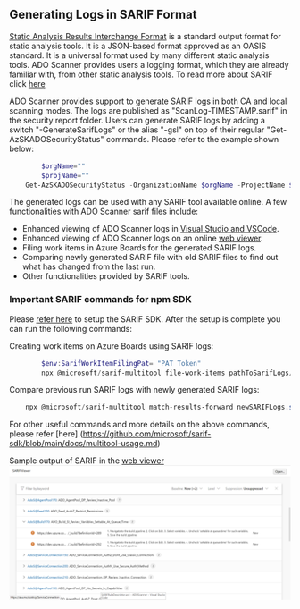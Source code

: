 ## Generating Logs in SARIF Format


[Static Analysis Results Interchange Format](https://sarifweb.azurewebsites.net/) is a standard output format for static analysis tools. It is a JSON-based format approved as an OASIS standard. It is a universal format used by many different static analysis tools. ADO Scanner provides users a logging format, which they are already familiar with, from other static analysis tools. To read more about SARIF click [here](https://github.com/microsoft/sarif-tutorials/tree/main/docs)

 ADO Scanner provides support to generate SARIF logs in both CA and local scanning modes. The logs are published as "ScanLog-TIMESTAMP.sarif" in the security report folder. Users can generate SARIF logs by adding a switch "-GenerateSarifLogs" or the alias "-gsl" on top of their regular "Get-AzSKADOSecurityStatus" commands. Please refer to the example shown below:

```PowerShell
        $orgName=""
        $projName=""
	Get-AzSKADOSecurityStatus -OrganizationName $orgName -ProjectName $projName -GenerateSarifLogs
```

The generated logs can be used with any SARIF tool available online. A few functionalities with ADO Scanner sarif files include:

- Enhanced viewing of ADO Scanner logs in [Visual Studio and VSCode](https://sarifweb.azurewebsites.net/#Viewers).
- Enhanced viewing of ADO Scanner logs on an online [web viewer](https://microsoft.github.io/sarif-web-component/).
- Filing work items in Azure Boards for the generated SARIF logs.
- Comparing newly generated SARIF file with old SARIF files to find out what has changed from the last run.
- Other functionalities provided by SARIF tools.

###  Important SARIF commands for npm SDK

Please [refer here](https://github.com/microsoft/sarif-sdk) to setup the SARIF SDK. After the setup is complete you can run the following commands:

Creating work items on Azure Boards using SARIF logs: 
```PowerShell
        $env:SarifWorkItemFilingPat= "PAT Token"
        npx @microsoft/sarif-multitool file-work-items pathToSarifLogs/logs.sarif --host-uri https://dev.azure.com/OrgName/ProjName --split PerResult
```

Compare previous run SARIF logs with newly generated SARIF logs:
```PowerShell
    npx @microsoft/sarif-multitool match-results-forward newSARIFLogs.sarif -r oldSarifLogs.sarif -o ComparedLogsOutput.sarif
```

For other useful commands and more details on the above commands, please refer [here].(https://github.com/microsoft/sarif-sdk/blob/main/docs/multitool-usage.md)

Sample output of SARIF in the [web viewer](https://microsoft.github.io/sarif-web-component/)
<kbd>
![SarifLogs_WebView](../Images/SarifWebViewer.PNG)  
</kbd>